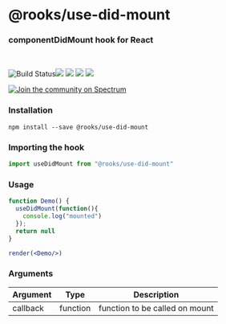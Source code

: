 # @rooks/use-did-mount

### componentDidMount hook for React
<br/>

![Build Status](https://github.com/imbhargav5/rooks/workflows/Node%20CI/badge.svg)![](https://img.shields.io/npm/v/@rooks/use-did-mount/latest.svg) ![](https://img.shields.io/npm/l/@rooks/use-did-mount.svg) ![](https://img.shields.io/npm/dt/@rooks/use-did-mount.svg) ![](https://img.shields.io/david/imbhargav5/rooks.svg?path=packages%2Fdid-mount)

<a href="https://spectrum.chat/rooks"><img src="https://withspectrum.github.io/badge/badge.svg" alt="Join the community on Spectrum"/></a>

### Installation

```
npm install --save @rooks/use-did-mount
```

### Importing the hook

```javascript
import useDidMount from "@rooks/use-did-mount"
```


### Usage

```jsx
function Demo() {
  useDidMount(function(){
    console.log("mounted")
  });
  return null
}

render(<Demo/>)
```

### Arguments

| Argument | Type     | Description                    |
| -------- | -------- | ------------------------------ |
| callback | function | function to be called on mount |

